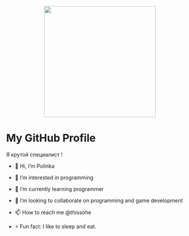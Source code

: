 <div id="header" align="center">
    <img src="https://c.tenor.com/XPRG-4ujVMIAAAAd/tenor.gif" width="300">
</div>  

<html lang="en">
<head>
    <meta charset="UTF-8">
    <meta name="viewport" content="width=device-width, initial-scale=1.0">
    <link rel="stylesheet" href="styles.css">
</head>
<body>

<div class="header">
    <h1>My GitHub Profile</h1>
    <p> Я крутой специалист !</p>
</div>

</body>
</html>

- 👋 Hi, I’m Polinka
  
- 👀 I’m interested in programming
  
- 🌱 I’m currently learning programmer
  
- 💞️ I’m looking to collaborate on programming and game development
  
- 📫 How to reach me @thissohe
   
- ⚡ Fun fact: I like to sleep and eat.
